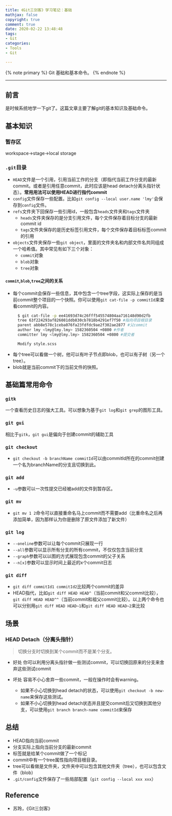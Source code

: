 ```yaml
---
title: 《Git三剑客》学习笔记：基础
mathjax: false
copyright: true
comment: true
date: 2020-02-22 13:48:48
tags:
- Git
categories:
- Tools
- Git

---
```


{% note primary %}
Git 基础和基本命令。
{% endnote %}

<!-- more -->

---

## 前言

是时候系统地学一下git了。这篇文章主要了解git的基本知识及基础命令。

## 基本知识

### 暂存区

workspace->stage->local storage

### `.git`目录

- `HEAD`文件是一个引用，引用当前工作的分支（即指代当前工作分支的最新commit。或者是引用任意commit，此时应该是head detach分离头指针状态）。**常用用法可以使用HEAD进行指代commit**
- `config`文件保存一些配置。比如`git config --local user.name 'lmy'`会保存到`config`文件。
- `refs`文件夹下回保存一些引用id，一般包含`heads`文件夹和`tags`文件夹
  - `heads`文件夹保存的是分支引用文件，每个文件保存着目标分支的最新commit id
  - `tags`文件夹保存的是历史标签引用文件，每个文件保存着目标标签commit的引用
- `objects`文件夹保存一些`git object`，里面的文件夹名和内部文件名共同组成一个哈希值。其中常见有如下三个对象：
  - `commit`对象
  - `blob`对象
  - `tree`对象

#### `commit`,`blob`,`tree`之间的关系

- 每个commit会保存一些信息，其中包含一个tree字段，这实际上保存的是当前commit整个项目的一个快照。你可以使用`git cat-file -p commitId`来查看commit的内容。
  ```bash
    $ git cat-file -p ee41693d74c26fff545574804aa716148d90d2fb
    tree 63f224293af826081ddb830cb7818b4291ef7f50 #指向项目根目录
    parent abb8e578c1ceba076fa23fdfdc9ae2f302ae2877 #父commit
    author lmy <lmy@lmy.lmy> 1582360504 +0800 #作者
    committer lmy <lmy@lmy.lmy> 1582360504 +0800 #提交者

    Modify style.scss

  ```
- 每个tree可以看做一个树，他可以有叶子节点即blob，也可以有子树（另一个tree）。
- blob就是当前commit下的当前文件的快照。

## 基础篇常用命令

### `gitk`

一个查看历史日志的强大工具。可以想象为基于`git log`和`git grep`的图形工具。

### `git gui`

相比于`gitk`，`git gui`是偏向于创建commit的辅助工具

### `git checkout`

- `git checkout -b branchName commitId`可以由commitId所在的commit创建一个名为branchName的分支且切换到此。

### `git add`

- `-u`参数可以一次性提交已经被add的文件到暂存区。

### `git mv`

- `git mv 1 2`命令可以直接重命名马上commit而不需要add（比重命名之后再添加简单，因为那样认为你是删除了原文件添加了新文件）

### `git log`

- `--oneline`参数可以让每个commit只展现一行
- `--all`参数可以显示所有分支的所有commit，不仅仅包含当前分支
- `--graph`参数可以以图的方式展现包含commit的父子关系
- `--n[x]`参数可以显示时间上最近的x个commit日志

### `git diff`

- `git diff commitId1 commitId2`比较两个commit的差异
- HEAD指代，比如`git diff HEAD HEAD^`（当前commit和父commit比较），`git diff HEAD HEAD^^`（当前commit和祖父commit比较）。以上两个命令也可以分别用`git diff HEAD HEAD~1`和`git diff HEAD HEAD~2`来比较

## 场景

### HEAD Detach（分离头指针）
> 切换分支时切换到某个commit而不是某个分支。

- 好处
你可以利用分离头指针做一些测试commit，可以切换回原来的分支来舍弃这些测试commit

- 坏处
容易不小心舍弃一些commit，一般在操作时会有warning。
  - 如果不小心切换到head detach的状态，可以使用`git checkout -b new-name`来保存这些测试。
  - 如果不小心切换到head detach状态并且提交commit后又切换到其他分支，可以使用`git branch branch-name commitId`来保存

## 总结

- HEAD指向当前commit
- 分支实际上指向当前分支的最新commit
- 标签就是给某个commit做了一个标记
- commit中有一个tree属性指向项目根目录。
- tree可以看做是文件夹，文件夹中可以包含其他文件夹（tree），也可以包含文件（blob）
- `.git/config`文件保存了一些局部配置（`git config --local xxx xxx`）

## Reference

- 苏玲，《Git三剑客》